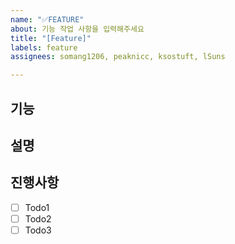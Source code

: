 ```yaml
---
name: "✅FEATURE"
about: 기능 작업 사항을 입력해주세요
title: "[Feature]"
labels: feature
assignees: somang1206, peaknicc, ksostuft, lSuns

---
```


## 기능

## 설명

## 진행사항
- [ ] Todo1
- [ ] Todo2
- [ ] Todo3
